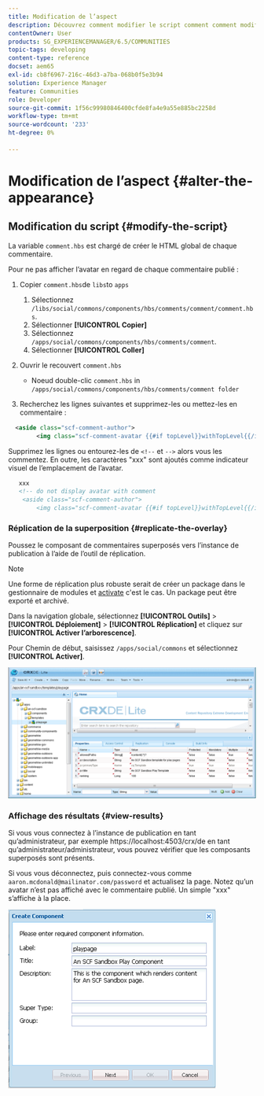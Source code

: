 ```yaml
---
title: Modification de l’aspect
description: Découvrez comment modifier le script comment comment modifier le script comment.hbs responsable de la création du HTML global de chaque commentaire dans Adobe Experience Manager Communities.
contentOwner: User
products: SG_EXPERIENCEMANAGER/6.5/COMMUNITIES
topic-tags: developing
content-type: reference
docset: aem65
exl-id: cb8f6967-216c-46d3-a7ba-068b0f5e3b94
solution: Experience Manager
feature: Communities
role: Developer
source-git-commit: 1f56c99980846400cfde8fa4e9a55e885bc2258d
workflow-type: tm+mt
source-wordcount: '233'
ht-degree: 0%

---
```


# Modification de l’aspect {#alter-the-appearance}

## Modification du script {#modify-the-script}

La variable `comment.hbs` est chargé de créer le HTML global de chaque commentaire.

Pour ne pas afficher l’avatar en regard de chaque commentaire publié :

1. Copier `comment.hbs`de `libs`to `apps`

   1. Sélectionnez `/libs/social/commons/components/hbs/comments/comment/comment.hbs`.
   1. Sélectionner **[!UICONTROL Copier]**
   1. Sélectionnez `/apps/social/commons/components/hbs/comments/comment`.
   1. Sélectionner **[!UICONTROL Coller]**

1. Ouvrir le recouvert `comment.hbs`

   * Noeud double-clic `comment.hbs` in `/apps/social/commons/components/hbs/comments/comment folder`

1. Recherchez les lignes suivantes et supprimez-les ou mettez-les en commentaire :

```xml
  <aside class="scf-comment-author">
        <img class="scf-comment-avatar {{#if topLevel}}withTopLevel{{/if}}" src="{{author.avatarUrl}}"></img>
```

Supprimez les lignes ou entourez-les de `<!--` et `-->` alors vous les commentez. En outre, les caractères &quot;xxx&quot; sont ajoutés comme indicateur visuel de l’emplacement de l’avatar.

```xml
   xxx
   <!-- do not display avatar with comment
    <aside class="scf-comment-author">
        <img class="scf-comment-avatar {{#if topLevel}}withTopLevel{{/if}}" src="{{author.avatarUrl}}"></img>
```

### Réplication de la superposition {#replicate-the-overlay}

Poussez le composant de commentaires superposés vers l’instance de publication à l’aide de l’outil de réplication.

>[!NOTE]
>
>Une forme de réplication plus robuste serait de créer un package dans le gestionnaire de modules et [activate](/help/sites-administering/package-manager.md#replicating-packages) c&#39;est le cas. Un package peut être exporté et archivé.

Dans la navigation globale, sélectionnez **[!UICONTROL Outils]** > **[!UICONTROL Déploiement]** > **[!UICONTROL Réplication]** et cliquez sur **[!UICONTROL Activer l’arborescence]**.

Pour Chemin de début, saisissez `/apps/social/commons` et sélectionnez **[!UICONTROL Activer]**.

![verify-content-template](assets/verify-content-template.png)

### Affichage des résultats {#view-results}

Si vous vous connectez à l’instance de publication en tant qu’administrateur, par exemple https://localhost:4503/crx/de en tant qu’administrateur/administrateur, vous pouvez vérifier que les composants superposés sont présents.

Si vous vous déconnectez, puis connectez-vous comme `aaron.mcdonald@mailinator.com/password` et actualisez la page. Notez qu’un avatar n’est pas affiché avec le commentaire publié. Un simple &quot;xxx&quot; s’affiche à la place.

![create-template-component](assets/create-template-component.png)

